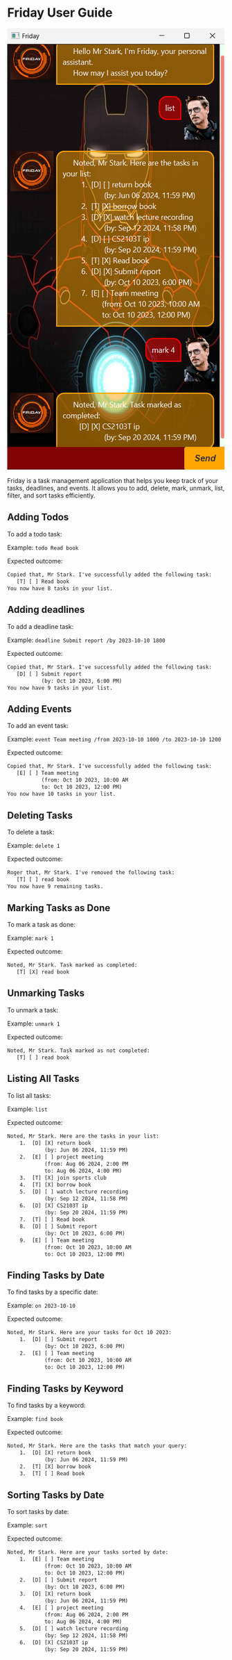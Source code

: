 # Friday User Guide

![Friday](Ui.png)

Friday is a task management application that helps you keep track of your tasks, deadlines, and events. It allows you to add, delete, mark, unmark, list, filter, and sort tasks efficiently.

## Adding Todos

To add a todo task:

Example: `todo Read book`

Expected outcome: 
```
Copied that, Mr Stark. I've successfully added the following task:
   [T] [ ] Read book
You now have 8 tasks in your list.
```

## Adding deadlines

To add a deadline task:

Example: `deadline Submit report /by 2023-10-10 1800`

Expected outcome: 
```
Copied that, Mr Stark. I've successfully added the following task:
   [D] [ ] Submit report
           (by: Oct 10 2023, 6:00 PM)
You now have 9 tasks in your list.
```

## Adding Events

To add an event task:

Example: `event Team meeting /from 2023-10-10 1000 /to 2023-10-10 1200`

Expected outcome: 
```
Copied that, Mr Stark. I've successfully added the following task:
   [E] [ ] Team meeting
           (from: Oct 10 2023, 10:00 AM
           to: Oct 10 2023, 12:00 PM)
You now have 10 tasks in your list.
```

## Deleting Tasks

To delete a task:

Example: `delete 1`

Expected outcome:
```
Roger that, Mr Stark. I've removed the following task:
   [T] [ ] read book
You now have 9 remaining tasks.
```

## Marking Tasks as Done

To mark a task as done:

Example: `mark 1`

Expected outcome: 
```
Noted, Mr Stark. Task marked as completed:
   [T] [X] read book
```

## Unmarking Tasks

To unmark a task:

Example: `unmark 1`

Expected outcome: 
```
Noted, Mr Stark. Task marked as not completed:
   [T] [ ] read book
```

## Listing All Tasks

To list all tasks:

Example: `list`

Expected outcome:
```
Noted, Mr Stark. Here are the tasks in your list:
    1.  [D] [X] return book
            (by: Jun 06 2024, 11:59 PM)
    2.  [E] [ ] project meeting
            (from: Aug 06 2024, 2:00 PM
            to: Aug 06 2024, 4:00 PM)
    3.  [T] [X] join sports club
    4.  [T] [X] borrow book
    5.  [D] [ ] watch lecture recording
            (by: Sep 12 2024, 11:58 PM)
    6.  [D] [X] CS2103T ip
            (by: Sep 20 2024, 11:59 PM)
    7.  [T] [ ] Read book
    8.  [D] [ ] Submit report
            (by: Oct 10 2023, 6:00 PM)
    9.  [E] [ ] Team meeting
            (from: Oct 10 2023, 10:00 AM
            to: Oct 10 2023, 12:00 PM)
```

## Finding Tasks by Date

To find tasks by a specific date:

Example: `on 2023-10-10`

Expected outcome: 
```
Noted, Mr Stark. Here are your tasks for Oct 10 2023:
    1.  [D] [ ] Submit report
            (by: Oct 10 2023, 6:00 PM)
    2.  [E] [ ] Team meeting
            (from: Oct 10 2023, 10:00 AM
            to: Oct 10 2023, 12:00 PM)
```

## Finding Tasks by Keyword

To find tasks by a keyword:

Example: `find book`

Expected outcome: 
```
Noted, Mr Stark. Here are the tasks that match your query:
    1.  [D] [X] return book
            (by: Jun 06 2024, 11:59 PM)
    2.  [T] [X] borrow book
    3.  [T] [ ] Read book
```

## Sorting Tasks by Date

To sort tasks by date:

Example: `sort`

Expected outcome: 
```
Noted, Mr Stark. Here are your tasks sorted by date:
    1.  [E] [ ] Team meeting
            (from: Oct 10 2023, 10:00 AM
            to: Oct 10 2023, 12:00 PM)
    2.  [D] [ ] Submit report
            (by: Oct 10 2023, 6:00 PM)
    3.  [D] [X] return book
            (by: Jun 06 2024, 11:59 PM)
    4.  [E] [ ] project meeting
            (from: Aug 06 2024, 2:00 PM
            to: Aug 06 2024, 4:00 PM)
    5.  [D] [ ] watch lecture recording
            (by: Sep 12 2024, 11:58 PM)
    6.  [D] [X] CS2103T ip
            (by: Sep 20 2024, 11:59 PM)
```